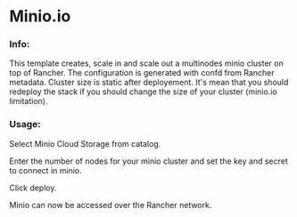# Minio.io

### Info:

 This template creates, scale in and scale out a multinodes minio cluster on top of Rancher. The configuration is generated with confd from Rancher metadata.
 Cluster size is static after deployement. It's mean that you should redeploy the stack if you should change the size of your cluster (minio.io limitation).


### Usage:

 Select Minio Cloud Storage from catalog.

 Enter the number of nodes for your minio cluster and set the key and secret to connect in minio.

 Click deploy.

 Minio can now be accessed over the Rancher network.
